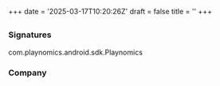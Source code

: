 +++
date = '2025-03-17T10:20:26Z'
draft = false
title = ''
+++

## 


### Signatures

com.playnomics.android.sdk.Playnomics

### Company


